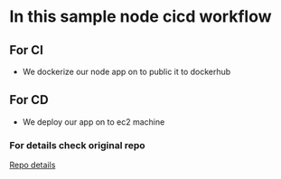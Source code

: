 # In this sample node cicd workflow

## For CI

- We dockerize our node app on to public it to dockerhub

## For CD

- We deploy our app on to ec2 machine

### For details check original repo

[Repo details](https://github.com/varsubham/cicd-pipeline)
